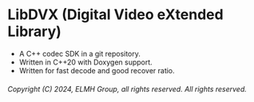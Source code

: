 # LibDVX (Digital Video eXtended Library)

- A C++ codec SDK in a git repository.
- Written in C++20 with Doxygen support.
- Written for fast decode and good recover ratio.

###### Copyright (C) 2024, ELMH Group, all rights reserved. All rights reserved.